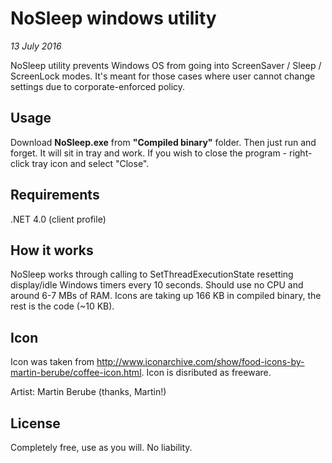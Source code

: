 # NoSleep windows utility
*13 July 2016*

NoSleep utility prevents Windows OS from going into ScreenSaver / Sleep / ScreenLock modes. It's meant for those cases where user cannot change settings due to corporate-enforced policy.

## Usage
Download **NoSleep.exe** from **"Compiled binary"** folder. Then just run and forget. It will sit in tray and work. If you wish to close the program - right-click tray icon and select "Close".

## Requirements
.NET 4.0 (client profile)

## How it works
NoSleep works through calling to SetThreadExecutionState resetting display/idle Windows timers every 10 seconds. Should use no CPU and around 6-7 MBs of RAM. Icons are taking up 166 KB in compiled binary, the rest is the code (~10 KB).

## Icon
Icon was taken from http://www.iconarchive.com/show/food-icons-by-martin-berube/coffee-icon.html. Icon is disributed as freeware. 

Artist: Martin Berube (thanks, Martin!)

## License
Completely free, use as you will. No liability. 
